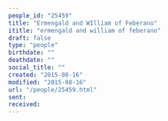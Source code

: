 ```yaml
---
people_id: "25459"
title: "Ermengald and WIlliam of Feberano"
ititle: "ermengald and william of feberano"
draft: false
type: "people"
birthdate: ""
deathdate: ""
social_title: ""
created: "2015-08-16"
modified: "2015-08-16"
url: "/people/25459.html"
sent:
received:
---
```


